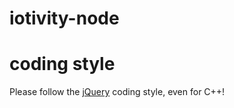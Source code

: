 # iotivity-node

# coding style

Please follow the [jQuery](http://contribute.jquery.org/style-guide/js/) coding style, even for C++!

